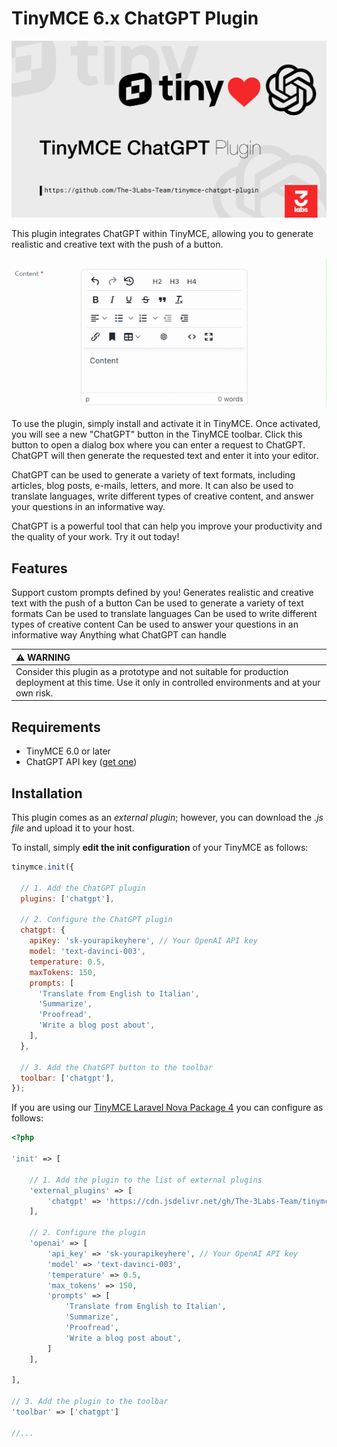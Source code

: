 # TinyMCE 6.x ChatGPT Plugin
<p align="center"><img src="https://github.com/the-3labs-team/tinymce-chatgpt-plugin/raw/HEAD/art/logo-tinyopen.svg" alt="Logo TinyMCE ChatGPT Plugin"></p>

This plugin integrates ChatGPT within TinyMCE, allowing you to generate realistic and creative text with the push of a button.

<p align="center"><img src="https://github.com/the-3labs-team/tinymce-chatgpt-plugin/raw/HEAD/art/demo.gif" alt="TinyMCE Demo Gif"></p>

To use the plugin, simply install and activate it in TinyMCE. Once activated, you will see a new "ChatGPT" button in the TinyMCE toolbar. Click this button to open a dialog box where you can enter a request to ChatGPT. ChatGPT will then generate the requested text and enter it into your editor.

ChatGPT can be used to generate a variety of text formats, including articles, blog posts, e-mails, letters, and more. It can also be used to translate languages, write different types of creative content, and answer your questions in an informative way.

ChatGPT is a powerful tool that can help you improve your productivity and the quality of your work. Try it out today!

## Features

Support custom prompts defined by you!
Generates realistic and creative text with the push of a button
Can be used to generate a variety of text formats
Can be used to translate languages
Can be used to write different types of creative content
Can be used to answer your questions in an informative way
Anything what ChatGPT can handle

| :warning: WARNING          |
|:---------------------------|
| Consider this plugin as a prototype and not suitable for production deployment at this time. Use it only in controlled environments and at your own risk.     |

## Requirements

* TinyMCE 6.0 or later 
* ChatGPT API key ([get one](https://openai.com))

## Installation

This plugin comes as an _external plugin_; however, you can download the _.js file_ and upload it to your host.

To install, simply **edit the init configuration** of your TinyMCE as follows:

```js
tinymce.init({
    
  // 1. Add the ChatGPT plugin
  plugins: ['chatgpt'],

  // 2. Configure the ChatGPT plugin
  chatgpt: {
    apiKey: 'sk-yourapikeyhere', // Your OpenAI API key
    model: 'text-davinci-003',
    temperature: 0.5,
    maxTokens: 150,
    prompts: [
      'Translate from English to Italian',
      'Summarize',
      'Proofread',
      'Write a blog post about',
    ],
  },

  // 3. Add the ChatGPT button to the toolbar
  toolbar: ['chatgpt'],
});
```

If you are using our [TinyMCE Laravel Nova Package 4](https://github.com/murdercode/Nova4-TinymceEditor) you can configure as follows:

```php
<?php

'init' => [

    // 1. Add the plugin to the list of external plugins
    'external_plugins' => [
        'chatgpt' => 'https://cdn.jsdelivr.net/gh/The-3Labs-Team/tinymce-chatgpt-plugin@main/dist/chatgpt.min.js' 
    ],
    
    // 2. Configure the plugin
    'openai' => [
        'api_key' => 'sk-yourapikeyhere', // Your OpenAI API key
        'model' => 'text-davinci-003',
        'temperature' => 0.5,
        'max_tokens' => 150,
        'prompts' => [
            'Translate from English to Italian',
            'Summarize',
            'Proofread',
            'Write a blog post about',
        ]
    ],
    
],

// 3. Add the plugin to the toolbar
'toolbar' => ['chatgpt']

//...
```


